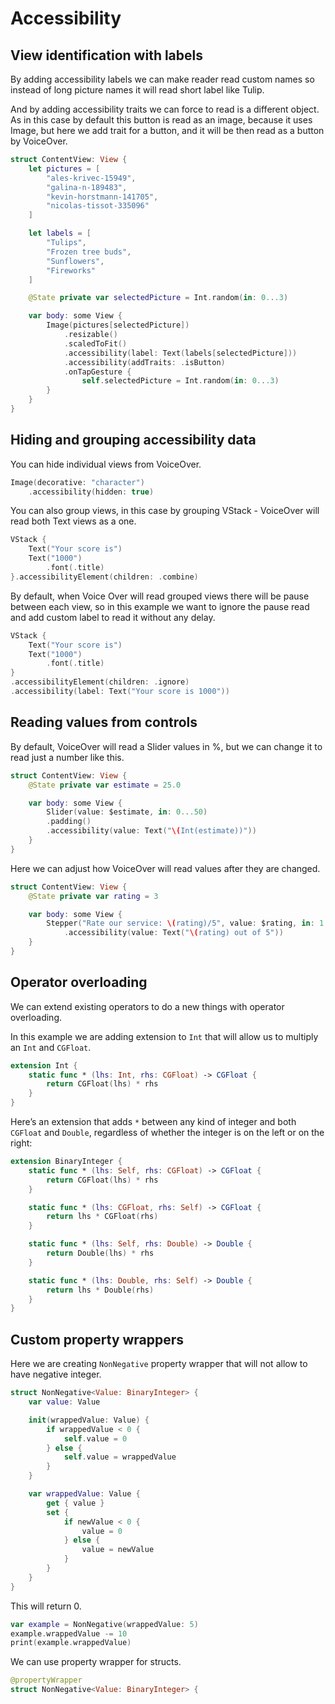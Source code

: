 # Accessibility

## View identification with labels

By adding accessibility labels we can make reader read custom names so instead of long picture names it will read short label like Tulip.

And by adding accessibility traits we can force to read is a different object. As in this case by default this button is read as an image, because it uses Image, but here we add trait for a button, and it will be then read as a button by VoiceOver.

```swift
struct ContentView: View {
    let pictures = [
        "ales-krivec-15949",
        "galina-n-189483",
        "kevin-horstmann-141705",
        "nicolas-tissot-335096"
    ]

    let labels = [
        "Tulips",
        "Frozen tree buds",
        "Sunflowers",
        "Fireworks"
    ]

    @State private var selectedPicture = Int.random(in: 0...3)

    var body: some View {
        Image(pictures[selectedPicture])
            .resizable()
            .scaledToFit()
            .accessibility(label: Text(labels[selectedPicture]))
            .accessibility(addTraits: .isButton)
            .onTapGesture {
                self.selectedPicture = Int.random(in: 0...3)
        }
    }
}
```

## Hiding and grouping accessibility data

You can hide individual views from VoiceOver.

```swift
Image(decorative: "character")
    .accessibility(hidden: true)
```

You can also group views, in this case by grouping VStack - VoiceOver will read both Text views as a one.

```swift
VStack {
    Text("Your score is")
    Text("1000")
        .font(.title)
}.accessibilityElement(children: .combine)
```

By default, when Voice Over will read grouped views there will be pause between each view, so in this example we want to ignore the pause read and add custom label to read it without any delay.

```swift
VStack {
    Text("Your score is")
    Text("1000")
        .font(.title)
}
.accessibilityElement(children: .ignore)
.accessibility(label: Text("Your score is 1000"))
```

## Reading values from controls

By default, VoiceOver will read a Slider values in %, but we can change it to read just a number like this.

```swift
struct ContentView: View {
    @State private var estimate = 25.0

    var body: some View {
        Slider(value: $estimate, in: 0...50)
        .padding()
        .accessibility(value: Text("\(Int(estimate))"))
    }
}
```

Here we can adjust how VoiceOver will read values after they are changed.

```swift
struct ContentView: View {
    @State private var rating = 3

    var body: some View {
        Stepper("Rate our service: \(rating)/5", value: $rating, in: 1...5)
            .accessibility(value: Text("\(rating) out of 5"))
    }
}
```

## Operator overloading

We can extend existing operators to do a new things with operator overloading.

In this example we are adding extension to `Int` that will allow us to multiply an `Int` and `CGFloat`.

```swift
extension Int {
    static func * (lhs: Int, rhs: CGFloat) -> CGFloat {
        return CGFloat(lhs) * rhs
    }
}
```

Here’s an extension that adds `*` between any kind of integer and both `CGFloat` and `Double`, regardless of whether the integer is on the left or on the right:

```swift
extension BinaryInteger {
    static func * (lhs: Self, rhs: CGFloat) -> CGFloat {
        return CGFloat(lhs) * rhs
    }

    static func * (lhs: CGFloat, rhs: Self) -> CGFloat {
        return lhs * CGFloat(rhs)
    }

    static func * (lhs: Self, rhs: Double) -> Double {
        return Double(lhs) * rhs
    }

    static func * (lhs: Double, rhs: Self) -> Double {
        return lhs * Double(rhs)
    }
}
```

## Custom property wrappers

Here we are creating `NonNegative` property wrapper that will not allow to have negative integer.

```swift
struct NonNegative<Value: BinaryInteger> {
    var value: Value

    init(wrappedValue: Value) {
        if wrappedValue < 0 {
            self.value = 0
        } else {
            self.value = wrappedValue
        }
    }

    var wrappedValue: Value {
        get { value }
        set {
            if newValue < 0 {
                value = 0
            } else {
                value = newValue
            }
        }
    }
}
```

This will return 0.

```swift
var example = NonNegative(wrappedValue: 5)
example.wrappedValue -= 10
print(example.wrappedValue)
```

We can use property wrapper for structs.

```swift
@propertyWrapper
struct NonNegative<Value: BinaryInteger> {
```
